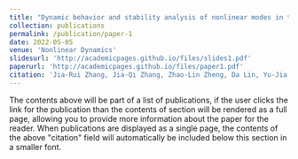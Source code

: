```yaml
---
title: "Dynamic behavior and stability analysis of nonlinear modes in the fourth-order generalized Ginzburg-Landau model with near PT-symmetric potentials"
collection: publications
permalink: /publication/paper-1
date: 2022-05-05
venue: 'Nonlinear Dynamics'
slidesurl: 'http://academicpages.github.io/files/slides1.pdf'
paperurl: 'http://academicpages.github.io/files/paper1.pdf'
citation: 'Jia-Rui Zhang, Jia-Qi Zhang, Zhao-Lin Zheng, Da Lin, Yu-Jia Shen: Dynamic behavior and stability analysis of nonlinear modes in the fourth-order generalized Ginzburg-Landau model with near PT-symmetric potentials. <i>Nonlinear Dynamics</i> 109 1005-1017 (2022)'
---
```


The contents above will be part of a list of publications, if the user clicks the link for the publication than the contents of section will be rendered as a full page, allowing you to provide more information about the paper for the reader. When publications are displayed as a single page, the contents of the above "citation" field will automatically be included below this section in a smaller font.

